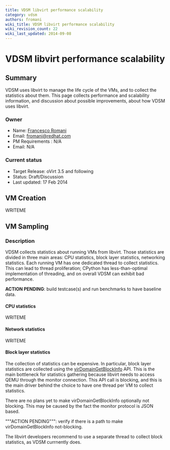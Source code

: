 ```yaml
---
title: VDSM libvirt performance scalability
category: vdsm
authors: fromani
wiki_title: VDSM libvirt performance scalability
wiki_revision_count: 22
wiki_last_updated: 2014-09-08
---
```


# VDSM libvirt performance scalability

## Summary

VDSM uses libvirt to manage the life cycle of the VMs, and to collect the statistics about them. This page collects performance and scalability information, and discussion about possible improvements, about how VDSM uses libvirt.

### Owner

*   Name: [Francesco Romani](User:Fromani)
*   Email: <fromani@redhat.com>
*   PM Requirements : N/A
*   Email: N/A

### Current status

*   Target Release: oVirt 3.5 and following
*   Status: Draft/Discussion
*   Last updated: 17 Feb 2014

## VM Creation

WRITEME

## VM Sampling

### Description

VDSM collects statistics about running VMs from libvirt. Those statistics are divided in three main areas: CPU statistics, block layer statistics, networking statistics. Each running VM has one dedicated thread to collect statistics. This can lead to thread proliferation; CPython has less-than-optimal implementation of threading, and on overall VDSM can exhibit bad performance.

**ACTION PENDING**: build testcase(s) and run benchmarks to have baseline data.

#### CPU statistics

WRITEME

#### Network statistics

WRITEME

#### Block layer statistics

The collection of statistics can be expensive. In particular, block layer statistics are collected using the [virDomainGetBlockInfo](http://libvirt.org/html/libvirt-libvirt.html#virDomainGetBlockInfo) API. This is the main bottleneck for statistics gathering because libvirt needs to access QEMU through the monitor connection. This API call is blocking, and this is the main driver behind the choice to have one thread per VM to collect statistics.

There are no plans yet to make virDomainGetBlockInfo optionally not blocking. This may be caused by the fact the monitor protocol is JSON based.

"""ACTION PENDING""": verify if there is a path to make virDomainGetBlockInfo not-blocking.

The libvirt developers recommend to use a separate thread to collect block statistics, as VDSM currnently does.
